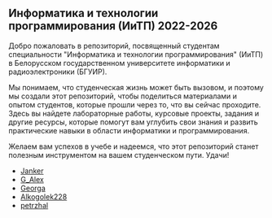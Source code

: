 ## Информатика и технологии программирования (ИиТП) 2022-2026
 Добро пожаловать в репозиторий, посвященный студентам специальности "Информатика и технологии программирования" (ИиТП) в Белорусском государственном университете информатики и радиоэлектроники (БГУИР). 
 
 Мы понимаем, что студенческая жизнь может быть вызовом, и поэтому мы создали этот репозиторий, чтобы поделиться материалами и опытом студентов, которые прошли через то, что вы сейчас проходите. Здесь вы найдете лабораторные работы, курсовые проекты, задания и другие ресурсы, которые помогут вам углубить свои знания и развить практические навыки в области информатики и программирования.
 
 Желаем вам успехов в учебе и надеемся, что этот репозиторий станет полезным инструментом на вашем студенческом пути. Удачи!
- [Janker](https://github.com/JankerPlay/BSUIR-Labs)
- [G_Alex](https://github.com/mi-g-alex/G_Alex-IiTP-Labs)
- [Georga](https://github.com/georga399/BSUIRLabs)
- [Alkogolek228](https://github.com/Alkogolek228)
- [petrzhal](https://github.com/petrzhal/bsuir_labs)
